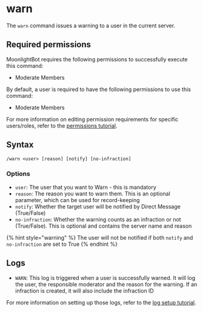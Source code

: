 # warn

The `warn` command issues a warning to a user in the current server.

## Required permissions

MoonlightBot requires the following permissions to successfully execute this command:

* Moderate Members

By default, a user is required to have the following permissions to use this command:

* Moderate Members

For more information on editing permission requirements for specific users/roles, refer to the [permissions tutorial](/start-up/permission-tutorial.md).

## Syntax

```text
/warn <user> [reason] [notify] [no-infraction]
```

### Options

* `user`: The user that you want to Warn - this is mandatory
* `reason`: The reason you want to warn them. This is an optional parameter, which can be used for record-keeping
* `notify`: Whether the target user will be notified by Direct Message (True/False)
* `no-infraction`: Whether the warning counts as an infraction or not (True/False). This is optional and contains the server name and reason

{% hint style="warning" %}
The user will not be notified if both `notify` and `no-infraction` are set to True
{% endhint %}

## Logs

* `WARN`: This log is triggered when a user is successfully warned. It will log the user, the responsible moderator and the reason for the warning. If an infraction is created, it will also include the infraction ID

For more information on setting up those logs, refer to the [log setup tutorial](/README.md#logging).

